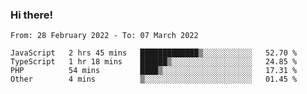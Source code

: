 ### Hi there!

<!--START_SECTION:waka-->

```text
From: 28 February 2022 - To: 07 March 2022

JavaScript   2 hrs 45 mins   █████████████▒░░░░░░░░░░░   52.70 %
TypeScript   1 hr 18 mins    ██████▒░░░░░░░░░░░░░░░░░░   24.85 %
PHP          54 mins         ████▒░░░░░░░░░░░░░░░░░░░░   17.31 %
Other        4 mins          ▒░░░░░░░░░░░░░░░░░░░░░░░░   01.45 %
```

<!--END_SECTION:waka-->
